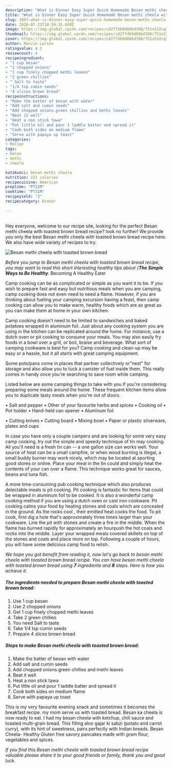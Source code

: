 ```yaml
---
description: "What is Dinner Easy Super Quick Homemade Besan methi cheela with toasted brown bread"
title: "What is Dinner Easy Super Quick Homemade Besan methi cheela with toasted brown bread"
slug: 2897-what-is-dinner-easy-super-quick-homemade-besan-methi-cheela-with-toasted-brown-bread
date: 2020-07-23T10:59:35.650Z
image: https://img-global.cpcdn.com/recipes/c827fdb9d086d398/751x532cq70/besan-methi-cheela-with-toasted-brown-bread-recipe-main-photo.jpg
thumbnail: https://img-global.cpcdn.com/recipes/c827fdb9d086d398/751x532cq70/besan-methi-cheela-with-toasted-brown-bread-recipe-main-photo.jpg
cover: https://img-global.cpcdn.com/recipes/c827fdb9d086d398/751x532cq70/besan-methi-cheela-with-toasted-brown-bread-recipe-main-photo.jpg
author: Marvin Larson
ratingvalue: 4.2
reviewcount: 4
recipeingredient:
- "1 cup besan"
- "2 chopped onions"
- "1 cup finely chopped methi leaves"
- "2 green chillies"
- " Salt to taste"
- "1/4 tsp cumin seeds"
- "4 slices brown bread"
recipeinstructions:
- "Make the batter of besan with water"
- "Add salt and cumin seeds"
- "Add chopped onions.green chillies and methi leaves"
- "Beat it well"
- "Heat a non stick tawa"
- "Put little oil and pour 1 laddle batter and spread it"
- "Cook both sides on medium flame"
- "Serve with papaya up toast"
categories:
- Recipe
tags:
- besan
- methi
- cheela

katakunci: besan methi cheela 
nutrition: 221 calories
recipecuisine: American
preptime: "PT22M"
cooktime: "PT31M"
recipeyield: "3"
recipecategory: Dinner

---
```

<br>
Hey everyone, welcome to our recipe site, looking for the perfect Besan methi cheela with toasted brown bread recipe? look no further! We provide you only the best Besan methi cheela with toasted brown bread recipe here. We also have wide variety of recipes to try.
<br>


![Besan methi cheela with toasted brown bread](https://img-global.cpcdn.com/recipes/c827fdb9d086d398/751x532cq70/besan-methi-cheela-with-toasted-brown-bread-recipe-main-photo.jpg)

<i>Before you jump to Besan methi cheela with toasted brown bread recipe, you may want to read this short interesting healthy tips about {<strong>The Simple Ways to Be Healthy</strong>.</i>
Becoming A Healthy Eater

    
Camp cooking can be as complicated or simple as you want it to be. If you wish to prepare fast and easy but nutritious meals when you are camping, camp cooking does not even need to need a flame. However, if you are thinking about fueling your camping excursion having a feast, then camp cooking can allow you to make warm, healthy foods which are as great as you can make them at home in your own kitchen.

Camp cooking doesn't need to be limited to sandwiches and baked potatoes wrapped in aluminum foil.  Just about any cooking system you are using in the kitchen can be replicated around the home. For instance, use a dutch oven or pit cooking to consume your meals. You may also easily fry foods in a bowl over a grill, or boil, braise and beverage. What sort of camping cookware is best for you? Camp cooking and clean-up may be easy or a hassle, but it all starts with great camping equipment.

Some pots/pans come in places that partner collectively or"nest" for storage and also allow you to tuck a canister of fuel inside them. This really comes in handy once you're searching to save room while camping.

Listed below are some camping things to take with you if you're considering preparing some meals around the home. These frequent kitchen items allow you to duplicate tasty meals when you're out of doors.

• Salt and pepper
• Other of your favourite herbs and spices
• Cooking oil
• Pot holder
• Hand-held can opener
• Aluminum foil

• Cutting knives
• Cutting board
• Mixing bowl
• Paper or plastic silverware, plates and cups

In case you have only a couple campers and are looking for some very easy camp cooking, try out the simple and speedy technique of tin may cooking. All you'll need is a fresh tin can -- a one gallon size can works well. Your source of heat can be a small campfire, or when wood burning is illegal, a small buddy burner may work nicely, which may be located at sporting good stores or online. Place your meal in the tin could and simply heat the contents of your can over a flame.  This technique works great for sauces, beans and tuna fish.

A more time-consuming pub cooking technique which also produces delectable meals is pit cooking. Pit cooking is fantastic for items that could be wrapped in aluminum foil to be cooked.  It is also a wonderful camp cooking method if you are using a dutch oven or cast iron cookware. Pit cooking calms your food by heating stones and coals which are concealed in the ground. As the rocks cool , their emitted heat cooks the food. To pit cook, first dig a hole that's approximately three times larger than your cookware. Line the pit with stones and create a fire in the middle. When the flame has burned rapidly for approximately an hourpush the hot coals and rocks into the middle. Layer your wrapped meals covered skillets on top of the stones and coals and place more on top. Following a couple of hours, you will have some delicious camp food to relish.


<i>We hope you got benefit from reading it, now let's go back to besan methi cheela with toasted brown bread recipe. You can have besan methi cheela with toasted brown bread using <strong>7</strong> ingredients and <strong>8</strong> steps. Here is how you achieve it.
</i>

##### The ingredients needed to prepare Besan methi cheela with toasted brown bread:

1. Use 1 cup besan
1. Use 2 chopped onions
1. Get 1 cup finely chopped methi leaves
1. Take 2 green chillies
1. You need  Salt to taste
1. Take 1/4 tsp cumin seeds
1. Prepare 4 slices brown bread


##### Steps to make Besan methi cheela with toasted brown bread:

1. Make the batter of besan with water
1. Add salt and cumin seeds
1. Add chopped onions.green chillies and methi leaves
1. Beat it well
1. Heat a non stick tawa
1. Put little oil and pour 1 laddle batter and spread it
1. Cook both sides on medium flame
1. Serve with papaya up toast


This is my very favourite evening snack and sometimes it becomes the breakfast recipe. my mom serve us with toasted bread. Besan ka cheela is now ready to eat. I had my besan cheela with ketchup, chili sauce and toasted multi-grain bread. This filling aloo gajar ki sabzi (potato and carrot curry), with its hint of sweetness, pairs perfectly with Indian breads. Besan Cheela- Healthy Gluten free savory pancakes made with gram flour, vegetables and spices. 

<i>If you find this Besan methi cheela with toasted brown bread recipe valuable please share it to your good friends or family, thank you and good luck.</i>
